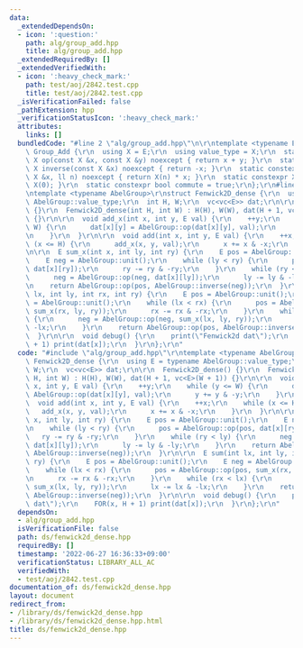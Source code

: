 ```yaml
---
data:
  _extendedDependsOn:
  - icon: ':question:'
    path: alg/group_add.hpp
    title: alg/group_add.hpp
  _extendedRequiredBy: []
  _extendedVerifiedWith:
  - icon: ':heavy_check_mark:'
    path: test/aoj/2842.test.cpp
    title: test/aoj/2842.test.cpp
  _isVerificationFailed: false
  _pathExtension: hpp
  _verificationStatusIcon: ':heavy_check_mark:'
  attributes:
    links: []
  bundledCode: "#line 2 \"alg/group_add.hpp\"\n\r\ntemplate <typename E>\r\nstruct\
    \ Group_Add {\r\n  using X = E;\r\n  using value_type = X;\r\n  static constexpr\
    \ X op(const X &x, const X &y) noexcept { return x + y; }\r\n  static constexpr\
    \ X inverse(const X &x) noexcept { return -x; }\r\n  static constexpr X power(const\
    \ X &x, ll n) noexcept { return X(n) * x; }\r\n  static constexpr X unit() { return\
    \ X(0); }\r\n  static constexpr bool commute = true;\r\n};\r\n#line 2 \"ds/fenwick2d_dense.hpp\"\
    \ntemplate <typename AbelGroup>\r\nstruct Fenwick2D_dense {\r\n  using E = typename\
    \ AbelGroup::value_type;\r\n  int H, W;\r\n  vc<vc<E>> dat;\r\n\r\n  Fenwick2D_dense()\
    \ {}\r\n  Fenwick2D_dense(int H, int W) : H(H), W(W), dat(H + 1, vc<E>(W + 1))\
    \ {}\r\n\r\n  void add_x(int x, int y, E val) {\r\n    ++y;\r\n    while (y <=\
    \ W) {\r\n      dat[x][y] = AbelGroup::op(dat[x][y], val);\r\n      y += y & -y;\r\
    \n    }\r\n  }\r\n\r\n  void add(int x, int y, E val) {\r\n    ++x;\r\n    while\
    \ (x <= H) {\r\n      add_x(x, y, val);\r\n      x += x & -x;\r\n    }\r\n  }\r\
    \n\r\n  E sum_x(int x, int ly, int ry) {\r\n    E pos = AbelGroup::unit();\r\n\
    \    E neg = AbelGroup::unit();\r\n    while (ly < ry) {\r\n      pos = AbelGroup::op(pos,\
    \ dat[x][ry]);\r\n      ry -= ry & -ry;\r\n    }\r\n    while (ry < ly) {\r\n\
    \      neg = AbelGroup::op(neg, dat[x][ly]);\r\n      ly -= ly & -ly;\r\n    }\r\
    \n    return AbelGroup::op(pos, AbelGroup::inverse(neg));\r\n  }\r\n\r\n  E sum(int\
    \ lx, int ly, int rx, int ry) {\r\n    E pos = AbelGroup::unit();\r\n    E neg\
    \ = AbelGroup::unit();\r\n    while (lx < rx) {\r\n      pos = AbelGroup::op(pos,\
    \ sum_x(rx, ly, ry));\r\n      rx -= rx & -rx;\r\n    }\r\n    while (rx < lx)\
    \ {\r\n      neg = AbelGroup::op(neg, sum_x(lx, ly, ry));\r\n      lx -= lx &\
    \ -lx;\r\n    }\r\n    return AbelGroup::op(pos, AbelGroup::inverse(neg));\r\n\
    \  }\r\n\r\n  void debug() {\r\n    print(\"Fenwick2d dat\");\r\n    FOR(x, H\
    \ + 1) print(dat[x]);\r\n  }\r\n};\r\n"
  code: "#include \"alg/group_add.hpp\"\r\ntemplate <typename AbelGroup>\r\nstruct\
    \ Fenwick2D_dense {\r\n  using E = typename AbelGroup::value_type;\r\n  int H,\
    \ W;\r\n  vc<vc<E>> dat;\r\n\r\n  Fenwick2D_dense() {}\r\n  Fenwick2D_dense(int\
    \ H, int W) : H(H), W(W), dat(H + 1, vc<E>(W + 1)) {}\r\n\r\n  void add_x(int\
    \ x, int y, E val) {\r\n    ++y;\r\n    while (y <= W) {\r\n      dat[x][y] =\
    \ AbelGroup::op(dat[x][y], val);\r\n      y += y & -y;\r\n    }\r\n  }\r\n\r\n\
    \  void add(int x, int y, E val) {\r\n    ++x;\r\n    while (x <= H) {\r\n   \
    \   add_x(x, y, val);\r\n      x += x & -x;\r\n    }\r\n  }\r\n\r\n  E sum_x(int\
    \ x, int ly, int ry) {\r\n    E pos = AbelGroup::unit();\r\n    E neg = AbelGroup::unit();\r\
    \n    while (ly < ry) {\r\n      pos = AbelGroup::op(pos, dat[x][ry]);\r\n   \
    \   ry -= ry & -ry;\r\n    }\r\n    while (ry < ly) {\r\n      neg = AbelGroup::op(neg,\
    \ dat[x][ly]);\r\n      ly -= ly & -ly;\r\n    }\r\n    return AbelGroup::op(pos,\
    \ AbelGroup::inverse(neg));\r\n  }\r\n\r\n  E sum(int lx, int ly, int rx, int\
    \ ry) {\r\n    E pos = AbelGroup::unit();\r\n    E neg = AbelGroup::unit();\r\n\
    \    while (lx < rx) {\r\n      pos = AbelGroup::op(pos, sum_x(rx, ly, ry));\r\
    \n      rx -= rx & -rx;\r\n    }\r\n    while (rx < lx) {\r\n      neg = AbelGroup::op(neg,\
    \ sum_x(lx, ly, ry));\r\n      lx -= lx & -lx;\r\n    }\r\n    return AbelGroup::op(pos,\
    \ AbelGroup::inverse(neg));\r\n  }\r\n\r\n  void debug() {\r\n    print(\"Fenwick2d\
    \ dat\");\r\n    FOR(x, H + 1) print(dat[x]);\r\n  }\r\n};\r\n"
  dependsOn:
  - alg/group_add.hpp
  isVerificationFile: false
  path: ds/fenwick2d_dense.hpp
  requiredBy: []
  timestamp: '2022-06-27 16:36:33+09:00'
  verificationStatus: LIBRARY_ALL_AC
  verifiedWith:
  - test/aoj/2842.test.cpp
documentation_of: ds/fenwick2d_dense.hpp
layout: document
redirect_from:
- /library/ds/fenwick2d_dense.hpp
- /library/ds/fenwick2d_dense.hpp.html
title: ds/fenwick2d_dense.hpp
---
```


